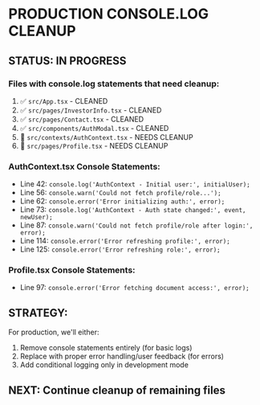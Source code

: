 # PRODUCTION CONSOLE.LOG CLEANUP

## STATUS: IN PROGRESS

### Files with console.log statements that need cleanup:

1. ✅ `src/App.tsx` - CLEANED
2. ✅ `src/pages/InvestorInfo.tsx` - CLEANED  
3. ✅ `src/pages/Contact.tsx` - CLEANED
4. ✅ `src/components/AuthModal.tsx` - CLEANED
5. 🔄 `src/contexts/AuthContext.tsx` - NEEDS CLEANUP
6. 🔄 `src/pages/Profile.tsx` - NEEDS CLEANUP

### AuthContext.tsx Console Statements:
- Line 42: `console.log('AuthContext - Initial user:', initialUser);`
- Line 56: `console.warn('Could not fetch profile/role...');`
- Line 62: `console.error('Error initializing auth:', error);`
- Line 73: `console.log('AuthContext - Auth state changed:', event, newUser);`
- Line 87: `console.warn('Could not fetch profile/role after login:', error);`
- Line 114: `console.error('Error refreshing profile:', error);`
- Line 125: `console.error('Error refreshing role:', error);`

### Profile.tsx Console Statements:
- Line 97: `console.error('Error fetching document access:', error);`

## STRATEGY:
For production, we'll either:
1. Remove console statements entirely (for basic logs)
2. Replace with proper error handling/user feedback (for errors)
3. Add conditional logging only in development mode

## NEXT: Continue cleanup of remaining files
